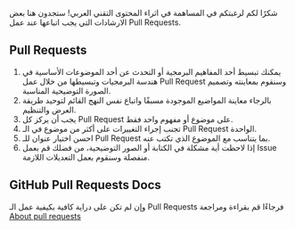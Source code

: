 شكرًا لكم لرغبتكم في المساهمة في اثراء المحتوى التقني العربي! ستجدون هنا بعض الارشادات التي يجب اتباعها عند عمل Pull Requests. 

## Pull Requests
1. يمكنك تبسيط أحد المفاهيم البرمجية أو التحدث عن أحد الموضوعات الأساسية في هندسة البرمجيات وتبسيطها من خلال عمل Pull Request وسنقوم بمعاينته وتصميم الصورة التوضيحية المناسبة.
2. بالرجاء معاينة المواضيع الموجودة مسبقًا واتباع نفس النهج القائم لتوحيد طريقة العرض والتنظيم.
2. يجب أن يركز كل Pull Request على موضوع أو مفهوم واحد فقط.
3. تجنب إجراء التغييرات على أكثر من موضوع في الـ Pull Request الواحدة.
4. احسن اختيار عنوان للـ Pull Request بما يتناسب مع الموضوع الذي تكتب عنه.
5. إذا لاحظت أية مشكلة في الكتابة أو الصور التوضيحية، من فضلك قم بعمل Issue منفصلة وسنقوم بعمل التعديلات اللازمة.

## GitHub Pull Requests Docs
وإن لم تكن على دراية كافية بكيفية عمل الـ Pull Requests فرجاءًا قم بقراءة ومراجعة [About pull requests](https://docs.github.com/en/pull-requests/collaborating-with-pull-requests/proposing-changes-to-your-work-with-pull-requests/about-pull-requests)